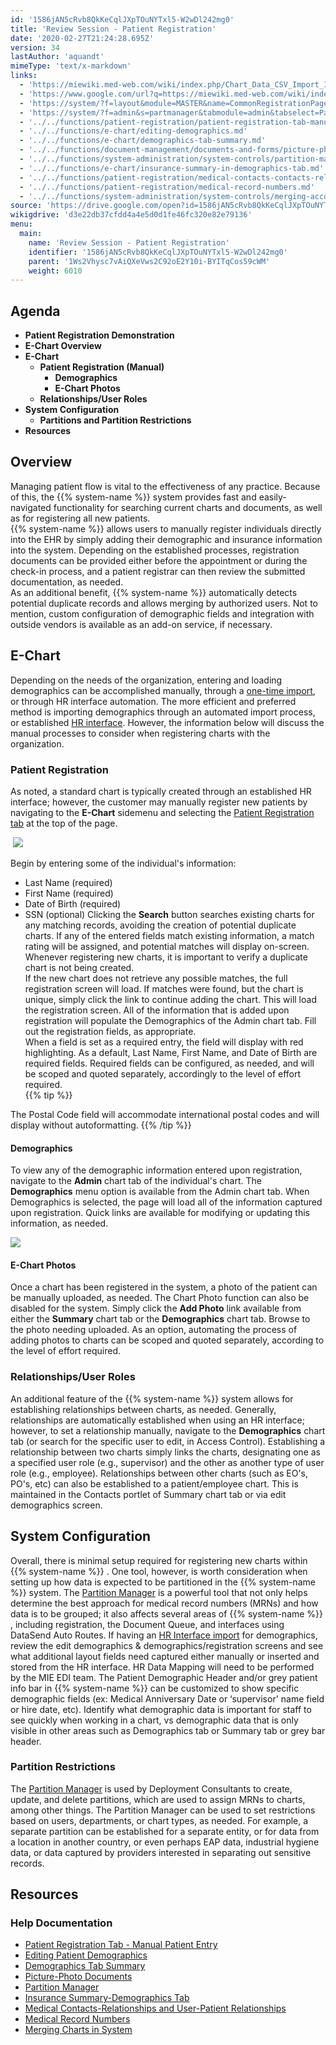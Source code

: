 ```yaml
---
id: '1586jAN5cRvb8QkKeCqlJXpTOuNYTxl5-W2wDl242mg0'
title: 'Review Session - Patient Registration'
date: '2020-02-27T21:24:28.695Z'
version: 34
lastAuthor: 'aquandt'
mimeType: 'text/x-markdown'
links:
  - 'https://miewiki.med-web.com/wiki/index.php/Chart_Data_CSV_Import_Interface'
  - 'https://www.google.com/url?q=https://miewiki.med-web.com/wiki/index.php/Enterprise_Health_Human_Resources_Interface'
  - 'https://system/?f=layout&module=MASTER&name=CommonRegistrationPage&chart_type_value=Patient&relation_type_value=Employee&use_pat_id=-1&tabmodule=patsearch&tabmodule=patsearch&tabselect=Patient+Registration'
  - 'https://system/?f=admin&s=partmanager&tabmodule=admin&tabselect=Partition+Mgr'
  - '../../functions/patient-registration/patient-registration-tab-manual-patient-entry.md'
  - '../../functions/e-chart/editing-demographics.md'
  - '../../functions/e-chart/demographics-tab-summary.md'
  - '../../functions/document-management/documents-and-forms/picture-photo-documents.md'
  - '../../functions/system-administration/system-controls/partition-manager.md'
  - '../../functions/e-chart/insurance-summary-in-demographics-tab.md'
  - '../../functions/patient-registration/medical-contacts-contacts-relationships-and-user-patient-relationships.md'
  - '../../functions/patient-registration/medical-record-numbers.md'
  - '../../functions/system-administration/system-controls/merging-accounts-charts-in-system.md'
source: 'https://drive.google.com/open?id=1586jAN5cRvb8QkKeCqlJXpTOuNYTxl5-W2wDl242mg0'
wikigdrive: 'd3e22db37cfdd4a4e5d0d1fe46fc320e82e79136'
menu:
  main:
    name: 'Review Session - Patient Registration'
    identifier: '1586jAN5cRvb8QkKeCqlJXpTOuNYTxl5-W2wDl242mg0'
    parent: '1Ws2Vhysc7vAiQXeVws2C92oE2Y10i-BYITqCos59cWM'
    weight: 6010
---
```

## Agenda  

* <strong>Patient Registration Demonstration</strong>
* <strong>E-Chart Overview</strong>
* <strong>E-Chart</strong>
   * <strong>Patient Registration (Manual)</strong>
      * <strong>Demographics</strong>
      * <strong>E-Chart Photos</strong>
   * <strong>Relationships/User Roles</strong>
* <strong>System Configuration</strong>
   * <strong>Partitions and Partition Restrictions</strong>
* <strong>Resources</strong>
  
## Overview  
  
Managing patient flow is vital to the effectiveness of any practice. Because of this, the {{% system-name %}} system provides fast and easily-navigated functionality for searching current charts and documents, as well as for registering all new patients.  
{{% system-name %}} allows users to manually register individuals directly into the EHR by simply adding their demographic and insurance information into the system. Depending on the established processes, registration documents can be provided either before the appointment or during the check-in process, and a patient registrar can then review the submitted documentation, as needed.  
As an additional benefit, {{% system-name %}} automatically detects potential duplicate records and allows merging by authorized users. Not to mention, custom configuration of demographic fields and integration with outside vendors is available as an add-on service, if necessary.
  
## E-Chart  
  
Depending on the needs of the organization, entering and loading demographics can be accomplished manually, through a [one-time import](https://miewiki.med-web.com/wiki/index.php/Chart_Data_CSV_Import_Interface), or through HR interface automation. The more efficient and preferred method is importing demographics through an automated import process, or established [HR interface](https://www.google.com/url?q=https://miewiki.med-web.com/wiki/index.php/Enterprise_Health_Human_Resources_Interface). However, the information below will discuss the manual processes to consider when registering charts with the organization.
  
### Patient Registration  
  
As noted, a standard chart is typically created through an established HR interface; however, the customer may manually register new patients by navigating to the **E-Chart** sidemenu and selecting the [Patient Registration tab](https://system/?f=layout&module=MASTER&name=CommonRegistrationPage&chart_type_value=Patient&relation_type_value=Employee&use_pat_id=-1&tabmodule=patsearch&tabmodule=patsearch&tabselect=Patient+Registration) at the top of the page.  
  
 ![](../review-session-patient-registration.assets/ab1beee22b2e7404f4e4999814dc85f8.png)  
  
Begin by entering some of the individual's information:
* Last Name (required)
* First Name (required)
* Date of Birth (required)
* SSN (optional)
Clicking the **Search** button searches existing charts for any matching records, avoiding the creation of potential duplicate charts. If any of the entered fields match existing information, a match rating will be assigned, and potential matches will display on-screen. Whenever registering new charts, it is important to verify a duplicate chart is not being created.  
If the new chart does not retrieve any possible matches, the full registration screen will load. If matches were found, but the chart is unique, simply click the link to continue adding the chart. This will load the registration screen. All of the information that is added upon registration will populate the Demographics of the Admin chart tab. Fill out the registration fields, as appropriate.  
When a field is set as a required entry, the field will display with red highlighting. As a default, Last Name, First Name, and Date of Birth are required fields. Required fields can be configured, as needed, and will be scoped and quoted separately, accordingly to the level of effort required.  
{{% tip %}}

The Postal Code field will accommodate international postal codes and will display without autoformatting.
{{% /tip %}}
  
#### Demographics  

To view any of the demographic information entered upon registration, navigate to the **Admin** chart tab of the individual's chart. The **Demographics** menu option is available from the Admin chart tab. When Demographics is selected, the page will load all of the information captured upon registration. Quick links are available for modifying or updating this information, as needed.
  
![](../review-session-patient-registration.assets/94ae9e6d26b6be8e1a1fbceb548ae4c4.png)  

  
#### E-Chart Photos  

Once a chart has been registered in the system, a photo of the patient can be manually uploaded, as needed. The Chart Photo function can also be disabled for the system. Simply click the **Add Photo** link available from either the **Summary** chart tab or the **Demographics** chart tab. Browse to the photo needing uploaded. As an option, automating the process of adding photos to charts can be scoped and quoted separately, according to the level of effort required.
  
### Relationships/User Roles  

An additional feature of the {{% system-name %}} system allows for establishing relationships between charts, as needed. Generally, relationships are automatically established when using an HR interface; however, to set a relationship manually, navigate to the **Demographics** chart tab (or search for the specific user to edit, in Access Control). Establishing a relationship between two charts simply links the charts, designating one as a specified user role (e.g., supervisor) and the other as another type of user role (e.g., employee).
Relationships between other charts (such as EO's, PO's, etc) can also be established to a patient/employee chart. This is maintained in the Contacts portlet of Summary chart tab or via edit demographics screen.
  
## System Configuration  

Overall, there is minimal setup required for registering new charts within {{% system-name %}} . One tool, however, is worth consideration when setting up how data is expected to be partitioned in the {{% system-name %}} system. The [Partition Manager](https://system/?f=admin&s=partmanager&tabmodule=admin&tabselect=Partition+Mgr) is a powerful tool that not only helps determine the best approach for medical record numbers (MRNs) and how data is to be grouped; it also affects several areas of {{% system-name %}} , including registration, the Document Queue, and interfaces using DataSend Auto Routes.
If having an [HR Interface import](https://www.google.com/url?q=https://miewiki.med-web.com/wiki/index.php/Enterprise_Health_Human_Resources_Interface) for demographics, review the edit demographics & demographics/registration screens and see what additional layout fields need captured either manually or inserted and stored from the HR interface. HR Data Mapping will need to be performed by the MIE EDI team.
The Patient Demographic Header and/or grey patient info bar in {{% system-name %}} can be customized to show specific demographic fields (ex: Medical Anniversary Date or ‘supervisor' name field or hire date, etc). Identify what demographic data is important for staff to see quickly when working in a chart, vs demographic data that is only visible in other areas such as Demographics tab or Summary tab or grey bar header.
  
### Partition Restrictions  

The [Partition Manager](https://system/?f=admin&s=partmanager&tabmodule=admin&tabselect=Partition+Mgr) is used by Deployment Consultants to create, update, and delete partitions, which are used to assign MRNs to charts, among other things. The Partition Manager can be used to set restrictions based on users, departments, or chart types, as needed. For example, a separate partition can be established for a separate entity, or for data from a location in another country, or even perhaps EAP data, industrial hygiene data, or data captured by providers interested in separating out sensitive records.
  
## Resources  

  
### Help Documentation  

* [Patient Registration Tab - Manual Patient Entry](../../functions/patient-registration/patient-registration-tab-manual-patient-entry.md)
* [Editing Patient Demographics](../../functions/e-chart/editing-demographics.md)
* [Demographics Tab Summary](../../functions/e-chart/demographics-tab-summary.md)
* [Picture-Photo Documents](../../functions/document-management/documents-and-forms/picture-photo-documents.md)
* [Partition Manager](../../functions/system-administration/system-controls/partition-manager.md)
* [Insurance Summary-Demographics Tab](../../functions/e-chart/insurance-summary-in-demographics-tab.md)
* [Medical Contacts-Relationships and User-Patient Relationships](../../functions/patient-registration/medical-contacts-contacts-relationships-and-user-patient-relationships.md)
* [Medical Record Numbers](../../functions/patient-registration/medical-record-numbers.md)
* [Merging Charts in System](../../functions/system-administration/system-controls/merging-accounts-charts-in-system.md)
